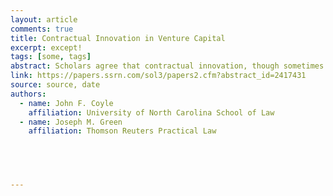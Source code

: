 ```yaml
---
layout: article
comments: true
title: Contractual Innovation in Venture Capital
excerpt: except!
tags: [some, tags]
abstract: Scholars agree that contractual innovation, though sometimes slow to occur, can and will take place if certain conditions are met. The Article argues that the evolution of certain venture finance contracts over the past decade constitutes a prime example of such innovation. Drawing upon interviews with some of the leading venture capital attorneys in the United States, it chronicles how two types of venture finance contracts — the convertible note and convertible preferred stock — evolved in response to technological advances that greatly reduced the cost of launching a start-up technology company. Prior to 2005, individuals who invested in early-stage technology companies would typically invest alongside the founder of the new venture by purchasing shares of common stock. Venture capital funds, which invested more substantial amounts of capital at later stages in a company’s development, would typically receive convertible preferred stock. And in situations in which a company needed a loan from its current investors to keep it afloat until a new infusion of capital could be raised — a so-called bridge loan — investors would typically receive promissory notes that were convertible into equity at a future date. Each of these types of investment contracts reliably matched up with a particular mode of financing transaction. Around 2005, however, this stable contractual infrastructure began to change. A number of technological developments — including, most significantly, the rise of cloud computing — led to a dramatic decline in the costs of launching a technology company. In the wake of these changes, the contracts used by investors to structure their investments in these ventures evolved in two important ways. First, convertible notes, previously used primarily in the context of bridge financing, were increasingly used to provide financing to early-stage technology companies. Second, investors in early-stage technology companies increasingly turned to much simplified versions of traditional convertible preferred stock documents to structure their investments. While these changes have fundamentally reshaped the contractual infrastructure of early-stage venture finance in the United States, they have attracted scant attention in the legal literature to date. This Article aspires to fill that gap. The Article then draws upon this account of evolution and change in the venture capital space to develop insights into the process of contractual innovation more generally. It argues that current theories of contractual innovation only partially explain the changes to these venture finance contracts over the past decade. It argues that while attorneys can and do serve to drive the process of contractual innovation, the success of these efforts is highly dependent upon partnerships that they develop with the end users of these contracts. Finally, the Article suggests that the substitution of one type of contract for another — using equity instead of debt, for example — is itself an innovation that has gone largely unappreciated in the contractual innovation literature.
link: https://papers.ssrn.com/sol3/papers2.cfm?abstract_id=2417431
source: source, date
authors:
  - name: John F. Coyle
    affiliation: University of North Carolina School of Law
  - name: Joseph M. Green
    affiliation: Thomson Reuters Practical Law



  

---
```

